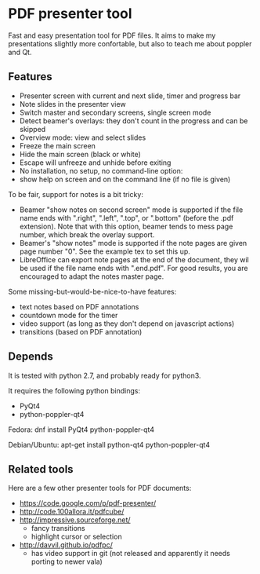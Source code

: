 PDF presenter tool
==================

Fast and easy presentation tool for PDF files.
It aims to make my presentations slightly more confortable,
but also to teach me about poppler and Qt.


Features
--------

* Presenter screen with current and next slide, timer and progress bar
* Note slides in the presenter view
* Switch master and secondary screens, single screen mode
* Detect beamer's overlays: they don't count in the progress and can be skipped
* Overview mode: view and select slides
* Freeze the main screen
* Hide the main screen (black or white)
* Escape will unfreeze and unhide before exiting
* No installation, no setup, no command-line option:
* show help on screen and on the command line (if no file is given)


To be fair, support for notes is a bit tricky:
* Beamer "show notes on second screen" mode is supported if the file name ends with
  ".right", ".left", ".top", or ".bottom" (before the .pdf extension).
  Note that with this option, beamer tends to mess page number, which break
  the overlay support.
* Beamer's "show notes" mode is supported if the note pages are given
  page number "0". See the example tex to set this up.
* LibreOffice can export note pages at the end of the document, they wil be used
  if the file name ends with ".end.pdf". For good results, you are encouraged to
  adapt the notes master page.


Some missing-but-would-be-nice-to-have features:

* text notes based on PDF annotations
* countdown mode for the timer
* video support (as long as they don't depend on javascript actions)
* transitions (based on PDF annotation)



Depends
-------

It is tested with python 2.7, and probably ready for python3.

It requires the following python bindings:
* PyQt4
* python-poppler-qt4


Fedora:
    dnf install PyQt4 python-poppler-qt4


Debian/Ubuntu:
    apt-get install python-qt4 python-poppler-qt4



Related tools
-------------

Here are a few other presenter tools for PDF documents:


* https://code.google.com/p/pdf-presenter/
* http://code.100allora.it/pdfcube/
* http://impressive.sourceforge.net/
  - fancy transitions
  - highlight cursor or selection
* http://davvil.github.io/pdfpc/
  - has video support in git (not released and apparently it needs porting to newer vala)


